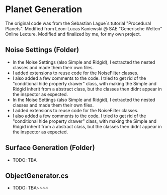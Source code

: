 ﻿# Planet Generation
The original code was from the Sebastian Lague´s tutorial "Procedural Planets".
Modified from Léon-Lucas Kaniewski @ SAE "Generische Welten" Online Lecture.
Modified and finalized by me, for my own project.

## Noise Settings (Folder)
- In the Noise Settings (also Simple and Ridgid), I extracted the nested classes and made them their own files. 
- I added extensions to reuse code for the NoiseFilter classes.
- I also added a few comments to the code. I tried to get rid of the "conditional hide property drawer" class, 
with making the Simple and Ridgid inherit from a abstract class, but the classes then didnt appear in the inspector as expected.
- In the Noise Settings (also Simple and Ridgid), I extracted the nested classes and made them their own files. 
- I added extensions to reuse code for the NoiseFilter classes.
- I also added a few comments to the code. I tried to get rid of the "conditional hide property drawer" class, 
with making the Simple and Ridgid inherit from a abstract class, but the classes then didnt appear in the inspector as expected.

## Surface Generation (Folder)
- TODO: TBA

## ObjectGenerator.cs
- TODO: TBA~~~~